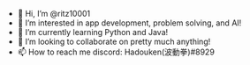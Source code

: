 - 👋 Hi, I’m @ritz10001
- 👀 I’m interested in app development, problem solving, and AI!
- 🌱 I’m currently learning Python and Java!
- 💞️ I’m looking to collaborate on pretty much anything!
- 📫 How to reach me discord: Hadouken(波動拳)#8929

<!---
ritz10001/ritz10001 is a ✨ special ✨ repository because its `README.md` (this file) appears on your GitHub profile.
You can click the Preview link to take a look at your changes.
--->
